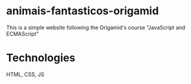 # animais-fantasticos-origamid

This is a simple website following the Origamid's course "JavaScript and ECMAScript"

# Technologies

HTML, CSS, JS
